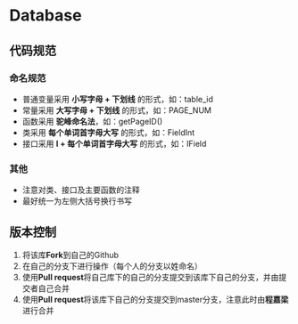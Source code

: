 # Database
## 代码规范
### 命名规范
+ 普通变量采用 **小写字母 + 下划线** 的形式，如：table_id
+ 常量采用 **大写字母 + 下划线** 的形式，如：PAGE_NUM
+ 函数采用 **驼峰命名法**，如：getPageID()
+ 类采用 **每个单词首字母大写** 的形式，如：FieldInt
+ 接口采用 **I + 每个单词首字母大写** 的形式，如：IField
### 其他
+ 注意对类、接口及主要函数的注释
+ 最好统一为左侧大括号换行书写

## 版本控制
1. 将该库**Fork**到自己的Github
2. 在自己的分支下进行操作（每个人的分支以姓命名）
3. 使用**Pull request**将自己库下的自己的分支提交到该库下自己的分支，并由提交者自己合并
4. 使用**Pull request**将该库下自己的分支提交到master分支，注意此时由**程嘉梁**进行合并
